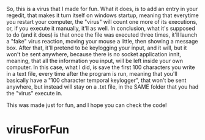 So, this is a virus that I made for fun.
What it does, is to add an entry in your regedit, that makes it turn itself on windows startup, meaning that everytime you restart your computer, the "virus" will count one more of its executions, or, if you execute it manually, it'll as well.
In conclusion, what it's supposed to do (and it does) is that once the file was executed three times, it'll launch a "fake" virus reaction, moving your mouse a little, then showing a message box.
After that, it'll pretend to be keylogging your input, and it will, but it won't be sent anywhere, because there is no socket application innit, meaning, that all the information you input, will be left inside your own computer.
In this case, what I did, is save the first 100 characters you write in a text file, every time after the program is run, meaning that you'll basically have a "100 character temporal keylogger", that won't be sent anywhere, but instead will stay on a .txt file, in the SAME folder that you had the "virus" execute in.

This was made just for fun, and I hope you can check the code!


# virusForFun
